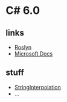 # C# 6.0

## links
* [Roslyn](https://github.com/dotnet/roslyn/blob/master/docs/Language%20Feature%20Status.md) 
* [Microsoft Docs](https://docs.microsoft.com/de-de/dotnet/csharp/whats-new/csharp-6)

## stuff
* [StringInterpolation](StringInterpolation.ipynb)
* ...
